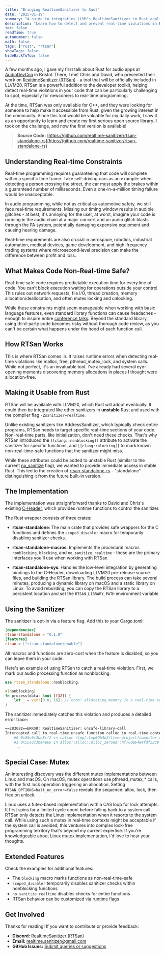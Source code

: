 ```yaml
---
title: "Bringing RealtimeSanitizer to Rust"
date: "2025-01-19"
summary: "A guide to integrating LLVM's RealtimeSanitizer in Rust applications."
description: "Learn how to detect and prevent real-time violations in Rust using RTSan, a powerful tool for real-time programming."
toc: false
readTime: true
autonumber: false
math: false
tags: ["rust", "rtsan"]
showTags: false
hideBackToTop: false
---
```


A few months ago, I gave my first talk about Rust for audio apps at [AudioDevCon](https://audio.dev/) in Bristol. There, I met Chris and David, who presented their work on [RealtimeSanitizer (RTSan)](https://clang.llvm.org/docs/RealtimeSanitizer.html) - a tool that will be officially included in LLVM20. RTSan is a powerful addition to the developer toolkit, helping detect real-time violations in your code that can be particularly challenging to spot, especially for newcomers to real-time programming.

At the time, RTSan was only available for C++, and they were looking for someone to help make it accessible from Rust, given the growing interest in the community. Since this tool would be valuable for my daily work, I saw it as an opportunity to learn and create my first serious open source library. I took on the challenge, and now the first version is available!

> **Source Code:** [https://github.com/realtime-sanitizer/rtsan-standalone-rs](https://github.com/realtime-sanitizer/rtsan-standalone-rs)

## Understanding Real-time Constraints

Real-time programming requires guaranteeing that code will complete within a specific time frame. Take self-driving cars as an example: when detecting a person crossing the street, the car must apply the brakes within a guaranteed number of milliseconds. Even a one-in-a-million timing failure would be unacceptable.

In audio programming, while not as critical as automotive safety, we still face real-time requirements. Missing our timing window results in audible glitches - at best, it's annoying for the user, at worst, imagine your code is running in the audio chain at a major concert and an audio glitch blasts through the PA system, potentially damaging expensive equipment and causing hearing damage.

Real-time requirements are also crucial in aerospace, robotics, industrial automation, medical devices, game development, and high-frequency trading systems where microsecond-level precision can make the difference between profit and loss.

## What Makes Code Non-Real-time Safe?

Real-time safe code requires predictable execution time for every line of code. You can't block execution waiting for operations outside your control. This rules out network requests, file I/O, thread creation, memory allocation/deallocation, and often mutex locking and unlocking.

While these constraints might seem manageable when working with basic language features, even standard library functions can cause headaches - enough to inspire entire [conference talks](https://www.youtube.com/watch?v=vn7563IAQ_E). Beyond the standard library, using third-party code becomes risky without thorough code review, as you can't be certain what happens under the hood of each function call.

## How RTSan Works

This is where RTSan comes in. It raises runtime errors when detecting real-time violations like malloc, free, pthread_mutex_lock, and system calls. While not perfect, it's an invaluable tool. I've already had several eye-opening moments discovering memory allocations in places I thought were allocation-free.

## Making it Usable from Rust

RTSan will be available with LLVM20, which Rust will adopt eventually. It could then be integrated like other sanitizers in **unstable** Rust and used with the compiler flag `-Zsanitizer=realtime`.

Unlike existing sanitizers like AddressSanitizer, which typically check entire programs, RTSan needs to target specific real-time sections of your code. Non-real-time parts, like initialization, don't need these checks. That's why RTSan introduced the `[[clang::nonblocking]]` attribute to activate the sanitizer for specific functions, and `[[clang::blocking]]` to mark known non-real-time-safe functions that the sanitizer might miss.

While these attributes could be added to unstable Rust (similar to the current [no_sanitize](https://doc.rust-lang.org/unstable-book/language-features/no-sanitize.html) flag), we wanted to provide immediate access in stable Rust. This led to the creation of [rtsan-standalone-rs](https://github.com/realtime-sanitizer/rtsan-standalone-rs) - "standalone" distinguishing it from the future built-in version.

## The Implementation

The implementation was straightforward thanks to David and Chris's existing [C-Header](https://github.com/realtime-sanitizer/rtsan/blob/main/include/rtsan_standalone/rtsan_standalone.h), which provides runtime functions to control the sanitizer.

The Rust wrapper consists of three crates:

- **rtsan-standalone**: The main crate that provides safe wrappers for the C functions and defines the `scoped_disabler` macro for temporarily disabling sanitizer checks.

- **rtsan-standalone-macros**: Implements the procedural macros `nonblocking`, `blocking`, and `no_sanitize_realtime` - these are the primary interfaces you'll use when working with RTSan.

- **rtsan-standalone-sys**: Handles the low-level integration by generating bindings to the C-Header, downloading LLVM20 pre-release source files, and building the RTSan library. The build process can take several minutes, producing a dynamic library on macOS and a static library on Linux. To avoid rebuilding, you can copy the RTSan library to a persistent location and set the `RTSAN_LIBRARY_PATH` environment variable.

## Using the Sanitizer

The sanitizer is opt-in via a feature flag. Add this to your Cargo.toml:

```toml
[dependencies]
rtsan-standalone = "0.1.0"
[features]
rtsan = ["rtsan-standalone/enable"]
```

All macros and functions are zero-cost when the feature is disabled, so you can leave them in your code.

Here's an example of using RTSan to catch a real-time violation. First, we mark our audio processing function as nonblocking:

```rust
use rtsan_standalone::nonblocking;

#[nonblocking]
fn process(data: &mut [f32]) {
    let _ = vec![0.0; 16]; // oops! allocating memory in a real-time context
}
```

The sanitizer immediately catches this violation and produces a detailed error trace:

```sh
==283082==ERROR: RealtimeSanitizer: unsafe-library-call
Intercepted call to real-time unsafe function calloc in real-time context!
    #0 0x55c0c3be8cf2 in calloc /tmp/.tmp6Qb4u2/llvm-project/compiler-rt/lib/rtsan/rtsan_interceptors_posix.cpp:470:34
    #1 0x55c0c3be4e69 in alloc::alloc::alloc_zeroed::hf760e6484fdf32c8 /rustc/f6e511eec7342f59a25f7c0534f1dbea00d01b14/library/alloc/src/alloc.rs:170:14
    ...
```

## Special Case: Mutex

An interesting discovery was the different mutex implementations between Linux and macOS. On macOS, mutex operations use pthread_mutex_* calls, with the first lock operation triggering an allocation. Setting `RTSAN_OPTIONS=halt_on_error=false` reveals the sequence: alloc, lock, then free on unlock.

Linux uses a futex-based implementation with a CAS loop for lock attempts. It first spins for a limited cycle count before falling back to a system call. RTSan only detects the Linux implementation when it resorts to the system call. While using such a mutex in real-time contexts might be acceptable if the system call is avoided, this ventures into complex lock-free programming territory that's beyond my current expertise. If you're knowledgeable about Linux mutex implementation, I'd love to hear your thoughts.

## Extended Features

Check the examples for additional features:

- The `blocking` macro marks functions as non-real-time-safe
- `scoped_disabler` temporarily disables sanitizer checks within nonblocking functions
- `no_sanitize_realtime` disables checks for entire functions
- RTSan behavior can be customized via [runtime flags](https://clang.llvm.org/docs/RealtimeSanitizer.html#run-time-flags)

## Get Involved

Thanks for reading! If you want to contribute or provide feedback:

- **Discord:** [RealtimeSanitizer (RTSan)](https://discord.com/invite/DZqjbmSZzZ)
- **Email:** [realtime.sanitizer@gmail.com](mailto:realtime.sanitizer@gmail.com)
- **GitHub Issues:** [Submit queries or suggestions](https://github.com/realtime-sanitizer/rtsan-standalone-rs)
